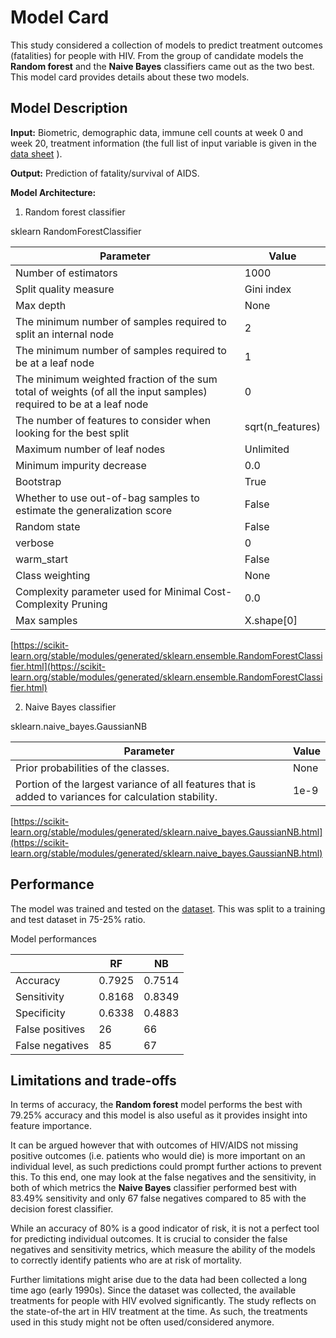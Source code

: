 # Model Card

This study considered a collection of models to predict treatment outcomes (fatalities) for people with HIV. From the group of candidate models the **Random forest** and the **Naive Bayes** classifiers came out as the two best. This model card provides details about these two models.

## Model Description

**Input:** Biometric, demographic data, immune cell counts at week 0 and week 20, treatment information (the full list of input variable is given in the [data sheet](data_sheet.md) ).
 
**Output:** Prediction of fatality/survival of AIDS.

**Model Architecture:** 

1. Random forest classifier

sklearn RandomForestClassifier

| Parameter | Value |
|-----------|-------|
| Number of estimators |1000|
| Split quality measure | Gini index |
| Max depth | None |
| The minimum number of samples required to split an internal node | 2 |
|The minimum number of samples required to be at a leaf node| 1 |
|The minimum weighted fraction of the sum total of weights (of all the input samples) required to be at a leaf node| 0 |
|The number of features to consider when looking for the best split| sqrt(n_features) |
| Maximum number of leaf nodes | Unlimited |
| Minimum impurity decrease | 0.0 |
| Bootstrap | True |
| Whether to use out-of-bag samples to estimate the generalization score | False |
| Random state | False |
| verbose | 0 |
| warm_start | False |
| Class weighting | None |
| Complexity parameter used for Minimal Cost-Complexity Pruning | 0.0 |
| Max samples | X.shape[0] |

[https://scikit-learn.org/stable/modules/generated/sklearn.ensemble.RandomForestClassifier.html](https://scikit-learn.org/stable/modules/generated/sklearn.ensemble.RandomForestClassifier.html)



2. Naive Bayes classifier

sklearn.naive_bayes.GaussianNB

| Parameter | Value |
|-----------|-------|
| Prior probabilities of the classes. | None |
| Portion of the largest variance of all features that is added to variances for calculation stability. | 1e-9 |

[https://scikit-learn.org/stable/modules/generated/sklearn.naive_bayes.GaussianNB.html](https://scikit-learn.org/stable/modules/generated/sklearn.naive_bayes.GaussianNB.html)

## Performance

The model was trained and tested on the [dataset](https://archive.ics.uci.edu/dataset/890/aids+clinical+trials+group+study+175). This was split to a training and test dataset in 75-25% ratio.

Model performances

|     | RF | NB |
| - | - | - |
| Accuracy  |  0.7925   |   0.7514    | 
| Sensitivity |  0.8168    |  0.8349   | 
| Specificity    |  0.6338    |  0.4883    | 
| False positives | 26    |   66    |
| False negatives|   85   |  67    |

## Limitations and trade-offs

In terms of accuracy, the **Random forest** model performs the best with 79.25% accuracy and this model is also useful as it provides insight into feature importance. 

It can be argued however that with outcomes of HIV/AIDS not missing positive outcomes (i.e. patients who would die) is more important on an individual level, as such predictions could prompt further actions to prevent this. To this end, one may look at the false negatives and the sensitivity, in both of which metrics the **Naive Bayes** classifier performed best with 83.49% sensitivity and only 67 false negatives compared to 85 with the decision forest classifier.

While an accuracy of 80% is a good indicator of risk, it is not a perfect tool for predicting individual outcomes. It is crucial to consider the false negatives and sensitivity metrics, which measure the ability of the models to correctly identify patients who are at risk of mortality.

Further limitations might arise due to the data had been collected a long time ago (early 1990s). Since the dataset was collected, the available treatments for people with HIV evolved significantly. The study reflects on the state-of-the art in HIV treatment at the time. As such, the treatments used in this study might not be often used/considered anymore.